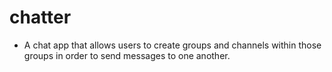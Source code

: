 # chatter

- A chat app that allows users to create groups and channels within those groups in order to send messages to one another.

